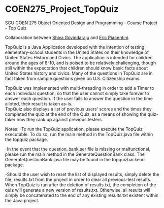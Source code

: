# COEN275_Project_TopQuiz
SCU COEN 275 Object Oriented Design and Programming - Course Project - Top Quiz

Collaboration between [Shiva Govindaraju](https://github.com/ShivaGovindaraju "Shiva Govindaraju Github Profile") and [Eric Piacentini](https://github.com/epiacentini/TopQuizGame "Eric Piacentini Github Profile").

TopQuiz is a Java Application developed with the intention of testing elementary-school 
students in the United States on their knowledge of United States History and Civics.
The application is intended for children around the ages of 8-10, and is poised to be 
relatively challenging, though still within the expectation that children should know 
basic facts about United States history and civics. Many of the questions in TopQuiz 
are in fact taken from sample questions given on U.S. Citizenship exams.

TopQuiz was implemented with multi-threading in order to add a Timer to each individual
question, so that the user cannot simply take forever to answer each question. If 
the user fails to answer the question in the time alloted, their result is taken as-is.  
TopQuiz also displays a list of previous users' scores and the times they completed
the quiz at the end of the Quiz, as a means of showing the quiz-taker how they rank
up against previous testers.

Notes:
-To run the TopQuiz application, please execute the TopQuiz executable. To do so,
run the main method in the TopQuiz.java file within the topquiz package.

-In the event that the question_bank.ser file is missing or malfunctional, please run 
the main method in the GenerateQuestionBank class. The  GenerateQuestionBank.java
file may be found in the topquizbackend package.

-Should the user wish to reset the list of displayed results, simply delete the file,
results.txt from the project in order to clear all previous-test results. When TopQuiz
is run after the deletion of results.txt, the completion of the quiz will generate a
new version of results.txt. Otherwise, all results will simply be concatenated to the
end of any existing results.txt existent within the Java project.
